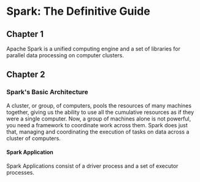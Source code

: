 # Spark: The Definitive Guide

## Chapter 1

Apache Spark is a unified computing engine and a set of libraries for parallel data processing on computer clusters.

## Chapter 2

### Spark's Basic Architecture

A cluster, or group, of computers, pools the resources of many machines together, giving us the ability to use all the cumulative resources as if they were a single computer.
Now, a group of machines alone is not powerful, you need a framework to coordinate work across them.
Spark does just that, managing and coordinating the execution of tasks on data across a cluster of computers.

#### Spark Application

Spark Applications consist of a driver process and a set of executor processes.

